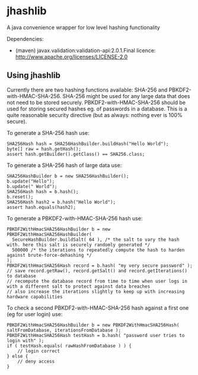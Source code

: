 # jhashlib
A java convenience wrapper for low level hashing functionality

Dependencies:
 - (maven) javax.validation:validation-api:2.0.1.Final licence: http://www.apache.org/licenses/LICENSE-2.0

## Using jhashlib
Currently there are two hashing functions available: SHA-256 and PBKDF2-with-HMAC-SHA-256.
SHA-256 might be used for any large data that does not need to be stored securely.
PBKDF2-with-HMAC-SHA-256 should be used for storing secured hashes eg. of passwords in a database. This is a quite reasonable security directive (but as always: nothing ever is 100% secure).

To generate a SHA-256 hash use:

    SHA256Hash hash = SHA256HashBuilder.buildHash("Hello World");
    byte[] raw = hash.getHash();
    assert hash.getBuilder().getClass() == SHA256.class;

To generate a SHA-256 hash of large data use:

    SHA256HashBuilder b = new SHA256HashBuilder();
    b.update("Hello");
    b.update(" World");
    SHA256Hash hash = b.hash();
    b.reset();
    SHA256Hash hash2 = b.hash("Hello World");
    assert hash.equals(hash2);

To generate a PBKDF2-with-HMAC-SHA-256 hash use:

    PBKDF2WithHmacSHA256HashBuilder b = new PBKDF2WithHmacSHA256HashBuilder(
      SecureHashBuilder.buildSalt( 64 ), /* the salt to vary the hash with. here this salt is securely randomly generated */
      500000 /* the iterations to repeatedly compute the hash to harden against brute-force-dehashing */
    );
    PBKDF2WithHmacSHA256Hash record = b.hash( "my very secure password" );
    // save record.getRaw(), record.getSalt() and record.getIterations() to database
    // recompute the database record from time to time when user logs in with a different salt to protect against data breaches
    // also increase the iterations slightly to keep up with increasing hardware capabilities

To check a second PBKDF2-with-HMAC-SHA-256 hash against a first one (eg for user login) use:

    PBKDF2WithHmacSHA256HashBuilder b = new PBKDF2WithHmacSHA256Hash( saltFromDatabase, iterationsFromDatabase );
    PBKDF2WithHmacSHA256Hash testHash = b.hash( "password user tries to login with" );
    if ( testHash.equals( rawHashFromDatabase ) ) {
        // login correct
    } else {
        // deny access
    }
